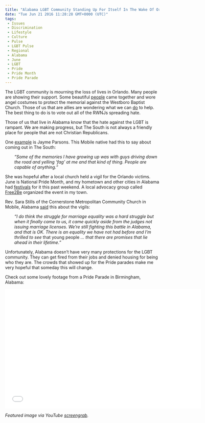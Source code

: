 ```yaml
---
title: "Alabama LGBT Community Standing Up For Itself In The Wake Of Orlando"
date: "Tue Jun 21 2016 11:28:28 GMT+0000 (UTC)"
tags: 
 - Issues
 - Discrimination
 - Lifestyle
 - Culture
 - Pulse
 - LGBT Pulse
 - Regional
 - Alabama
 - June
 - LGBT
 - Pride
 - Pride Month
 - Pride Parade
---
```

<p><!-- Quick Adsense WordPress Plugin: http://quicksense.net/ --></p><p>The LGBT community is mourning the loss of lives in Orlando. Many people are showing their support. Some beautiful <a href="http://www.liberalamerica.org/2016/06/19/chillbumps-people-sang-amazing-grace-drown-anti-gay-protesters-orlando-funerals-2/" target="_blank">people</a> came together and wore angel costumes to protect the memorial against the Westboro Baptist Church. Those of us that are allies are wondering what we can <a href="http://www.liberalamerica.org/2016/06/18/what-can-allies-do-to-help-the-lgbt-community-after-the-tragedy-of-pulse-video/" target="_blank">do</a> to help. The best thing to do is to vote out all of the RWNJs spreading hate.</p><p>Those of us that live in Alabama know that the hate against the LGBT is rampant. We are making progress, but The South is not always a friendly place for people that are not Christian Republicans.</p><p>One <a href="http://www.al.com/news/mobile/index.ssf/2016/06/alabamas_lgbt_movement_embolde.html" onclick="__gaTracker(&apos;send&apos;, &apos;event&apos;, &apos;outbound-article&apos;, &apos;http://www.al.com/news/mobile/index.ssf/2016/06/alabamas_lgbt_movement_embolde.html&apos;, &apos;example&apos;);" target="_blank">example</a> is Jayme Parsons. This Mobile native had this to say about coming out in The South:</p><p style="padding-left: 30px;"><em>&#x201C;Some of the memories I have growing up was with guys driving down the road and yelling &#x2018;fag&#x2019; at me and that kind of thing. People are capable of anything.&#x201D;</em></p><p>She was hopeful after a local church held a vigil for the Orlando victims. June is National Pride Month, and my hometown and other cities in Alabama had <a href="https://parachute.mapquest.com/2016/06/09/how-to-celebrate-pride-in-huntsville-al/" onclick="__gaTracker(&apos;send&apos;, &apos;event&apos;, &apos;outbound-article&apos;, &apos;https://parachute.mapquest.com/2016/06/09/how-to-celebrate-pride-in-huntsville-al/&apos;, &apos;festivals&apos;);" target="_blank">festivals</a> for it this past weekend. A local advocacy group called <a href="http://free2be.org/about/" onclick="__gaTracker(&apos;send&apos;, &apos;event&apos;, &apos;outbound-article&apos;, &apos;http://free2be.org/about/&apos;, &apos;Free2Be&apos;);" target="_blank">Free2Be</a> organized the event in my town.</p><p>Rev. Sara Stills of the Cornerstone Metropolitan Community Church in Mobile, Alabama <a href="http://www.al.com/news/mobile/index.ssf/2016/06/alabamas_lgbt_movement_embolde.html" onclick="__gaTracker(&apos;send&apos;, &apos;event&apos;, &apos;outbound-article&apos;, &apos;http://www.al.com/news/mobile/index.ssf/2016/06/alabamas_lgbt_movement_embolde.html&apos;, &apos;said&apos;);" target="_blank">said</a> this about the vigils:</p><p style="padding-left: 30px;"><em>&#x201C;I do think the struggle for marriage equality was a hard struggle but when it finally came to us, it came quickly aside from the judges not issuing marriage licenses. We&#x2019;re still fighting this battle in Alabama, and that is OK. There is an equality we have not had before and I&#x2019;m thrilled to see </em>that young people<em> &#x2026; that there are promises that lie ahead in their lifetime.&#x201D;</em></p><p>Unfortunately, Alabama doesn&#x2019;t have very many protections for the LGBT community. They can get fired from their jobs and denied housing for being who they are. The crowds that showed up for the Pride parades make me very hopeful that someday this will change.</p><p><!-- Quick Adsense WordPress Plugin: http://quicksense.net/ --></p><p>Check out some lovely footage from a Pride Parade in Birmingham, Alabama:</p><p><span class="embed-youtube" style="text-align:center; display: block;"><iframe class="youtube-player" type="text/html" width="640" height="390" src="//www.youtube.com/embed/ZhdeD0KLcpI?version=3&amp;rel=1&amp;fs=1&amp;autohide=2&amp;showsearch=0&amp;showinfo=1&amp;iv_load_policy=1&amp;wmode=transparent" allowfullscreen="true" style="border:0;"></iframe></span></p><p><em>Featured image via YouTube <a href="https://www.youtube.com/watch?v=ZhdeD0KLcpI" onclick="__gaTracker(&apos;send&apos;, &apos;event&apos;, &apos;outbound-article&apos;, &apos;https://www.youtube.com/watch?v=ZhdeD0KLcpI&apos;, &apos;screengrab&apos;);" target="_blank">screengrab</a>.</em></p><div style="font-size:0px;height:0px;line-height:0px;margin:0;padding:0;clear:both"></div>